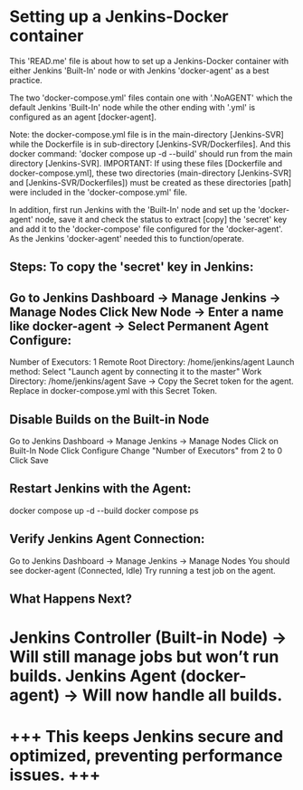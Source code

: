 # Setting up a Jenkins-Docker container

This 'READ.me' file is about how to set up a Jenkins-Docker container with either Jenkins 'Built-In' node
or with Jenkins 'docker-agent' as a best practice.

The two 'docker-compose.yml' files contain one with '.NoAGENT' which the default Jenkins 'Built-In' node
while the other ending with '.yml' is configured as an agent [docker-agent].

Note: the docker-compose.yml file is in the main-directory [Jenkins-SVR] while the Dockerfile is in sub-directory 
[Jenkins-SVR/Dockerfiles]. And this docker command: 'docker compose up -d --build' should run from the 
main directory [Jenkins-SVR]. IMPORTANT: If using these files [Dockerfile and docker-compose.yml], these two
directories (main-directory [Jenkins-SVR] and [Jenkins-SVR/Dockerfiles]) must be created as these directories [path]
were included in the 'docker-compose.yml' file.

In addition, first run Jenkins with the 'Built-In' node and set up the 'docker-agent' node, save it and check the
status to extract [copy] the 'secret' key and add it to the 'docker-compose' file configured for the 'docker-agent'.
As the Jenkins 'docker-agent' needed this to function/operate.

Steps:
To copy the 'secret' key in Jenkins:
-----------------------------------------
Go to Jenkins Dashboard → Manage Jenkins → Manage Nodes
Click New Node → Enter a name like docker-agent → Select Permanent Agent
Configure:
---------
Number of Executors: 1
Remote Root Directory: /home/jenkins/agent
Launch method: Select "Launch agent by connecting it to the master"
Work Directory: /home/jenkins/agent
Save → Copy the Secret token for the agent.
Replace <your-agent-secret> in docker-compose.yml with this Secret Token.

Disable Builds on the Built-in Node
-----------------------------------
Go to Jenkins Dashboard → Manage Jenkins → Manage Nodes
Click on Built-In Node
Click Configure
Change "Number of Executors" from 2 to 0
Click Save

Restart Jenkins with the Agent:
------------------------------
docker compose up -d --build
docker compose ps

Verify Jenkins Agent Connection:
-------------------------------
Go to Jenkins Dashboard → Manage Jenkins → Manage Nodes
You should see docker-agent (Connected, Idle)
Try running a test job on the agent.

What Happens Next?
-----------------
Jenkins Controller (Built-in Node) → Will still manage jobs but won’t run builds.
Jenkins Agent (docker-agent) → Will now handle all builds.
===============================================================================
+++ This keeps Jenkins secure and optimized, preventing performance issues. +++
===============================================================================
